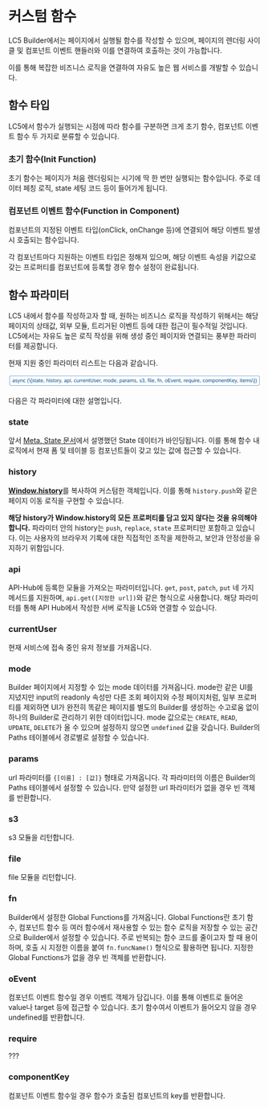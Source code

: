 # 커스텀 함수

LC5 Builder에서는 페이지에서 실행될 함수를 작성할 수 있으며, 페이지의 렌더링 사이클 및 컴포넌트 이벤트 핸들러와 이를 연결하여 호출하는 것이 가능합니다.

이를 통해 복잡한 비즈니스 로직을 연결하여 자유도 높은 웹 서비스를 개발할 수 있습니다.

## 함수 타입

LC5에서 함수가 실행되는 시점에 따라 함수를 구분하면 크게 초기 함수, 컴포넌트 이벤트 함수 두 가지로 분류할 수 있습니다.

### 초기 함수(Init Function)

초기 함수는 페이지가 처음 렌더링되는 시기에 딱 한 번만 실행되는 함수입니다. 주로 데이터 페칭 로직, state 세팅 코드 등이 들어가게 됩니다.

### 컴포넌트 이벤트 함수(Function in Component)

컴포넌트의 지정된 이벤트 타입(onClick, onChange 등)에 연결되어 해당 이벤트 발생 시 호출되는 함수입니다.

각 컴포넌트마다 지원하는 이벤트 타입은 정해져 있으며, 해당 이벤트 속성을 키값으로 갖는 프로퍼티를 컴포넌트에 등록할 경우 함수 설정이 완료됩니다.

## 함수 파라미터

LC5 내에서 함수를 작성하고자 할 때, 원하는 비즈니스 로직을 작성하기 위해서는 해당 페이지의 상태값, 외부 모듈, 트리거된 이벤트 등에 대한 접근이 필수적일 것입니다. LC5에서는 자유도 높은 로직 작성을 위해 생성 중인 페이지와 연결되는 풍부한 파라미터를 제공합니다.

현재 지원 중인 파라미터 리스트는 다음과 같습니다.

![Image](assets/function/parameter.png)

다음은 각 파라미터에 대한 설명입니다.

### state

앞서 [Meta, State 문서](meta_state.md)에서 설명했던 State 데이터가 바인딩됩니다. 이를 통해 함수 내 로직에서 현재 폼 및 테이블 등 컴포넌트들이 갖고 있는 값에 접근할 수 있습니다.

### history

[**Window.history**](https://developer.mozilla.org/en-US/docs/Web/API/History)를 복사하여 커스텀한 객체입니다. 이를 통해 `history.push`와 같은 페이지 이동 로직을 구현할 수 있습니다.

**해당 history가 Window.history의 모든 프로퍼티를 담고 있지 않다는 것을 유의해야 합니다.** 파라미터 안의 history는 `push`, `replace`, `state` 프로퍼티만 포함하고 있습니다. 이는 사용자의 브라우저 기록에 대한 직접적인 조작을 제한하고, 보안과 안정성을 유지하기 위함입니다.

### api

API-Hub에 등록한 모듈을 가져오는 파라미터입니다. `get`, `post`, `patch`, `put` 네 가지 메서드를 지원하며, `api.get([지정한 url])`와 같은 형식으로 사용합니다. 해당 파라미터를 통해 API Hub에서 작성한 서버 로직을 LC5와 연결할 수 있습니다.

### currentUser

현재 서비스에 접속 중인 유저 정보를 가져옵니다.

### mode

Builder 페이지에서 지정할 수 있는 mode 데이터를 가져옵니다. mode란 같은 UI를 지녔지만 input의 readonly 속성만 다른 조회 페이지와 수정 페이지처럼, 일부 프로퍼티를 제외하면 UI가 완전히 똑같은 페이지를 별도의 Builder를 생성하는 수고로움 없이 하나의 Builder로 관리하기 위한 데이터입니다. mode 값으로는 `CREATE`, `READ`, `UPDATE`, `DELETE`가 올 수 있으며 설정하지 않으면 `undefined` 값을 갖습니다. Builder의 Paths 테이블에서 경로별로 설정할 수 있습니다.

### params

url 파라미터를 `{[이름] : [값]}` 형태로 가져옵니다. 각 파라미터의 이름은 Builder의 Paths 테이블에서 설정할 수 있습니다. 만약 설정한 url 파라미터가 없을 경우 빈 객체를 반환합니다.

### s3

s3 모듈을 리턴합니다.

### file

file 모듈을 리턴합니다.

### fn

Builder에서 설정한 Global Functions를 가져옵니다. Global Functions란 초기 함수, 컴포넌트 함수 등 여러 함수에서 재사용할 수 있는 함수 로직을 저장할 수 있는 공간으로 Builder에서 설정할 수 있습니다. 주로 반복되는 함수 코드를 줄이고자 할 때 용이하며, 호출 시 지정한 이름을 붙여 `fn.funcName()` 형식으로 활용하면 됩니다. 지정한 Global Functions가 없을 경우 빈 객체를 반환합니다.

### oEvent

컴포넌트 이벤트 함수일 경우 이벤트 객체가 담깁니다. 이를 통해 이벤트로 들어온 value나 target 등에 접근할 수 있습니다. 초기 함수여서 이벤트가 들어오지 않을 경우 undefined를 반환합니다.

### require

???

### componentKey

컴포넌트 이벤트 함수일 경우 함수가 호출된 컴포넌트의 key를 반환합니다.
